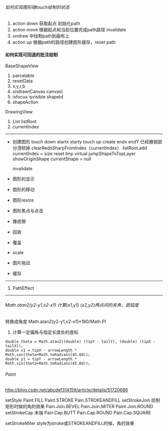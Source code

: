 ###### 如何实现图形随touch绘制的状态
1. action down 获取起点  初始化path
2. action move 根据起点和当前位置完成path路径 invalidate
3. ondraw 中绘制path到画布上
4. action up 根据path的路径创建图形缓存，reset path

#### 如何实现可回退的批注绘制
BaseShapeView  
1. parcelable
2. resetData
3. x,y,r,b
4. ondraw(Canvas canvas)
5. isfocus isvisible  shapeId
6. shapeAction

DrawingView
1. List<BaseShapeView> listRoot
2. currentIndex
----------------------
- 创建图形
  touch down  startx  starty
  touch up  create endx endY
  已经撤销部分清除掉 clearRedoSharpFromIndex（currentIndex）
  listRoot.add  currentIndex = size
  reset tmp virtual
 jumpShapeToTopLayer
 showOriginShape  currentShape = null

  invalidate


- 图形的显示
- 图形的移动

- 图形resize

- 图形焦点与点击


- 橡皮擦

- 回收

- 覆盖


- scale

- 图片拖动
- 缓存

---------
1. PathEffect

----------
###### Math.atan2(y2-y1,x2-x1)  计算(x1,y1)  (x2,y2)两点间的夹角，是弧度
转换成角度 Math.atan2(y2-y1,x2-x1)*180/Math.PI
1. 计算一定偏角与指定长度处的座标
```
double theta = Math.atan2((double) (tipY - tailY), (double) (tipX - tailX));
double x1 = tipX - arrowLength * Math.cos(theta+Math.toRadians(45.0d));
double y1 = tipY - arrowLength * Math.sin(theta+Math.toRadians(45.0d));
```


###### Paint
http://blog.csdn.net/abcdef314159/article/details/51720686

setStyle  Paint.FILL Paint.STROKE  Pain.STROKEANDFILL
setStrokeJoin 绘制矩形时候的角的效果 Pain.Join.BEVEL  Pain.Join.MITER Paint.Join.ROUND
setStrokeCap 末端  Pain.Cap.BUTT  Pain.Cap.ROUND Pain.Cap.SQUARE

setStrokeMiter  style为stroke或STROKEANDFILL时候，角的效果
